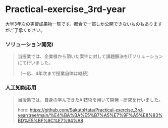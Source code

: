 # Practical-exercise_3rd-year

大学3年次の実習成果物一覧です。都合で一部しか公開できないものもありますがご了承ください。

### ソリューション開発Ⅰ
> 当授業では、企業様から頂いた案件に対して課題解決をITソリューションにて行いました。
>
> （一応、4年次まで授業自体は継続）

### 人工知能応用

>当授業では、自身の学んできたAI技術を用いて開発・研究を行いました。
>
>here: https://github.com/SakutoHata/Practical-exercise_3rd-year/tree/main/%E4%BA%BA%E5%B7%A5%E7%9F%A5%E8%83%BD%E5%BF%9C%E7%94%A8
